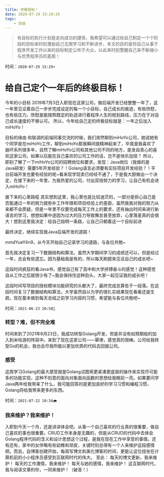 ```yaml
---
title: 终极目标！
date: 2020-07-29 15:29:29
tags:
	- 总结
---
```


>   有目标的执行计划是走向成功的捷径，我希望可以通过给自己制定一个个阶段的目标来时刻激励自己无限学习和不断进步，本文的目的是将自己从事于程序开发工作以来的目标制定公布于大众，以此来时刻警醒自己来不断缩小与优秀程序员的差距！

<!--more-->

时间：`2020-07-29 15:29☀️`

# 给自己定个一年后的终极目标！

今年的小目标
2019年7月3日入职现在这家公司，做后端开发已经整整一年了，这一年里见证着自己一步步完成设定的每一个小目标，自己成长的痕迹，有些欣慰，也有些压力。欣慰是能按照既定的轨迹进行着程序人生的规划路线，压力在于对自己成长速度的不够认可。
所以，今年给自己定的终极目标就是：一年之后加入miHoYo！

目标的缘由
和联调的前端同事交流的时候，我们突然聊到miHoYo公司，她说她有个同学是在miHoYo工作，聊到miHoYo那我瞬间就精神起来了，毕竟是我喜欢了崩坏系列很多年，自然了解miHoYo公司和其他公司不同的地方，是发自真心的喜欢这家公司，如果以后能在自己喜欢的公司工作的话，岂不是快乐加倍？
所以，即刻了解了一下miHoYo公司的招聘岗位和要求，发现：Java岗位（我做的是Java研发）需要5年开发经验？！Golang语言必须要有实际项目开发经验？！平台前端开发也要有经验的呢~看来现学现卖已经经不通了，于是我大胆做出一个决定，在接下来的一年里，为我热爱的公司，付出双倍努力的学习，让自己有机会进入miHoYo！

接下来的心里路程
其实想到这里，我心里也是比较迷茫的，一部分是担心自己是否能通过一年的努力就弥补工作年限和项目经验上的差距，虽然我我对我的努力从来都不会质疑，但是一年里不仅要完成每天工作上的要求，还有抽出时间来进行新语言的学习，想想如果中途因为过大的压力导致懈怠甚至放弃，心里落差真的会很大！想到这里我决定：给自己指明一条路，让自己只朝着这一个目标前进

最终决定，继续实现我Java后端开发的道路！

mmdYueY4n9，从今天开始自己记录学习的道路，与各位共勉~

首先我决定复习一下数据结构和算法，虽然大学期间学习的成绩还可以，但是经过一年，总会有些遗忘。因为基础我是有的，所以每天刷题来见证自己的成长吧~

这段时间疯狂的看Java书，感觉自己有了高中和大学拼搏奋斗的感觉！这种感觉自从工作之后就很少有了~我会保持住这种劲头，大家一起见证我的成长吧！

这段时间写项目的授权模块功能研究的头都大了，最终完成总算告于一段落。在这段时间复习了数据结构和算法，大学虽然自以为学的很扎实结果现在看看还是生疏，现在基本做到每天总结之前学习内容的习惯，希望能与各位共勉吧~



时间：`2021-06-23 20:58🌛`

### 转型？难，但不完全难

时间来到了2021年6月23日，我成功转型Golang开发，但是并没有如预期般的加入到米哈游的阵容中。来到了现在这家公司——幂律，感觉真的很棒。公司给我转型Go的机会，我也会尽我所能以更加优质的代码去回报公司。

### 感受

这周学习Golang的最大感受就是Golang试图用更紧凑更底层的操作来实现尽可能多的功能实现，这种不刻意的面向对象面向函数的思想给我眼前一亮。如果要问学Java两年给我带来了什么，我可能回答的是更加良好的学习习惯和编程习惯，Golang将给我带来更多的东西。

时间：`2021-07-22 10:34🌧`

### 我来维护？我来维护！

入职到今天一个月，还是讲讲体会吧。从事一个自己喜欢的行业真的很重要，做自己喜欢的事也很重要。CRUD工作本身是无趣的，但是从CRUD的代码中去体会Golang程序代码的含义和设计思想这个过程，是我在现在工作中享受的事情。还有还有，家中的女伴略有些幼稚和顽皮，关键时刻总得有一个人来维护这段感情把。而且，自博客创建开始，每周写博文和美化博客的时间，更能让这位扭坐在计算机前的小小程序员感受到互联网时代的伟大。
至此：
	每天的博文更新，我来维护！
	每天的工作激情，我来维护！
	每天与她的感情，我来维护！
	这互联网时代，我与阅读文章的你，一同来维护！（破音！）